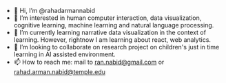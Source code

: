 - 👋 Hi, I’m @rahadarmannabid
- 👀 I’m interested in human computer interaction, data visualization, cognitive learning, machine learning and natural language processing.
- 🌱 I’m currently learning narrative data visualization in the context of learning. However, rightnow I am learning about react, web analytics.
- 💞️ I’m looking to collaborate on research project on children's just in time learning in AI assisted environment.
- 📫 How to reach me: mail to ran.nabid@gmail.com or rahad.arman.nabid@temple.edu

<!---
rahadarmannabid/rahadarmannabid is a ✨ special ✨ repository because its `README.md` (this file) appears on your GitHub profile.
You can click the Preview link to take a look at your changes.
--->
